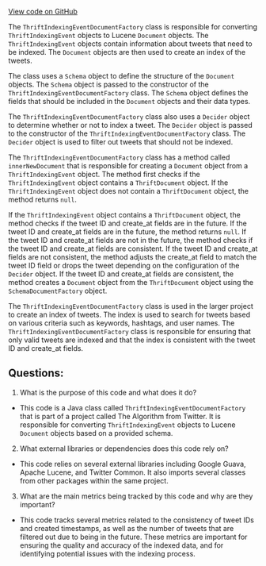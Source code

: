 [View code on GitHub](https://github.com/misbahsy/the-algorithm/src/java/com/twitter/search/earlybird/document/ThriftIndexingEventDocumentFactory.java)

The `ThriftIndexingEventDocumentFactory` class is responsible for converting `ThriftIndexingEvent` objects to Lucene `Document` objects. The `ThriftIndexingEvent` objects contain information about tweets that need to be indexed. The `Document` objects are then used to create an index of the tweets.

The class uses a `Schema` object to define the structure of the `Document` objects. The `Schema` object is passed to the constructor of the `ThriftIndexingEventDocumentFactory` class. The `Schema` object defines the fields that should be included in the `Document` objects and their data types.

The `ThriftIndexingEventDocumentFactory` class also uses a `Decider` object to determine whether or not to index a tweet. The `Decider` object is passed to the constructor of the `ThriftIndexingEventDocumentFactory` class. The `Decider` object is used to filter out tweets that should not be indexed.

The `ThriftIndexingEventDocumentFactory` class has a method called `innerNewDocument` that is responsible for creating a `Document` object from a `ThriftIndexingEvent` object. The method first checks if the `ThriftIndexingEvent` object contains a `ThriftDocument` object. If the `ThriftIndexingEvent` object does not contain a `ThriftDocument` object, the method returns `null`.

If the `ThriftIndexingEvent` object contains a `ThriftDocument` object, the method checks if the tweet ID and create_at fields are in the future. If the tweet ID and create_at fields are in the future, the method returns `null`. If the tweet ID and create_at fields are not in the future, the method checks if the tweet ID and create_at fields are consistent. If the tweet ID and create_at fields are not consistent, the method adjusts the create_at field to match the tweet ID field or drops the tweet depending on the configuration of the `Decider` object. If the tweet ID and create_at fields are consistent, the method creates a `Document` object from the `ThriftDocument` object using the `SchemaDocumentFactory` object.

The `ThriftIndexingEventDocumentFactory` class is used in the larger project to create an index of tweets. The index is used to search for tweets based on various criteria such as keywords, hashtags, and user names. The `ThriftIndexingEventDocumentFactory` class is responsible for ensuring that only valid tweets are indexed and that the index is consistent with the tweet ID and create_at fields.
## Questions: 
 1. What is the purpose of this code and what does it do?
- This code is a Java class called `ThriftIndexingEventDocumentFactory` that is part of a project called The Algorithm from Twitter. It is responsible for converting `ThriftIndexingEvent` objects to Lucene `Document` objects based on a provided schema.

2. What external libraries or dependencies does this code rely on?
- This code relies on several external libraries including Google Guava, Apache Lucene, and Twitter Common. It also imports several classes from other packages within the same project.

3. What are the main metrics being tracked by this code and why are they important?
- This code tracks several metrics related to the consistency of tweet IDs and created timestamps, as well as the number of tweets that are filtered out due to being in the future. These metrics are important for ensuring the quality and accuracy of the indexed data, and for identifying potential issues with the indexing process.